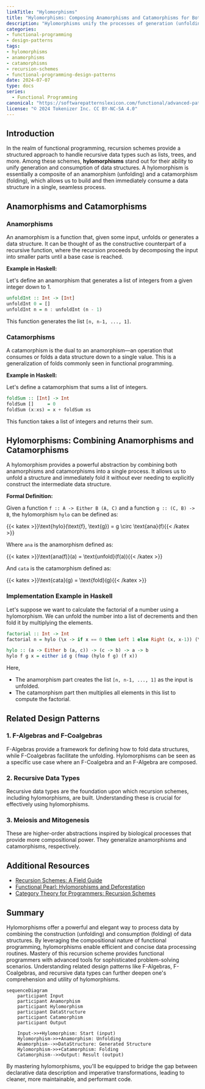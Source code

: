 ```yaml
---
linkTitle: "Hylomorphisms"
title: "Hylomorphisms: Composing Anamorphisms and Catamorphisms for Both Unfolding and Folding Data"
description: "Hylomorphisms unify the processes of generation (unfolding) and consumption (folding) of data structures. They offer a powerful composition of anamorphisms and catamorphisms in functional programming."
categories:
- functional-programming
- design-patterns
tags:
- hylomorphisms
- anamorphisms
- catamorphisms
- recursion-schemes
- functional-programming-design-patterns
date: 2024-07-07
type: docs
series:
  - Functional Programming
canonical: "https://softwarepatternslexicon.com/functional/advanced-patterns/functional-abstractions/hylomorphisms"
license: "© 2024 Tokenizer Inc. CC BY-NC-SA 4.0"
---
```



## Introduction

In the realm of functional programming, recursion schemes provide a structured approach to handle recursive data types such as lists, trees, and more. Among these schemes, **hylomorphisms** stand out for their ability to unify generation and consumption of data structures. A hylomorphism is essentially a composite of an anamorphism (unfolding) and a catamorphism (folding), which allows us to build and then immediately consume a data structure in a single, seamless process.

## Anamorphisms and Catamorphisms

### Anamorphisms

An anamorphism is a function that, given some input, unfolds or generates a data structure. It can be thought of as the constructive counterpart of a recursive function, where the recursion proceeds by decomposing the input into smaller parts until a base case is reached.

**Example in Haskell:**

Let's define an anamorphism that generates a list of integers from a given integer down to 1.

```haskell
unfoldInt :: Int -> [Int]
unfoldInt 0 = []
unfoldInt n = n : unfoldInt (n - 1)
```

This function generates the list `[n, n-1, ..., 1]`.

### Catamorphisms

A catamorphism is the dual to an anamorphism—an operation that consumes or folds a data structure down to a single value. This is a generalization of folds commonly seen in functional programming.

**Example in Haskell:**

Let's define a catamorphism that sums a list of integers.

```haskell
foldSum :: [Int] -> Int
foldSum []     = 0
foldSum (x:xs) = x + foldSum xs
```

This function takes a list of integers and returns their sum.

## Hylomorphisms: Combining Anamorphisms and Catamorphisms

A hylomorphism provides a powerful abstraction by combining both anamorphisms and catamorphisms into a single process. It allows us to unfold a structure and immediately fold it without ever needing to explicitly construct the intermediate data structure.

**Formal Definition:**

Given a function `f :: A -> Either B (A, C)` and a function `g :: (C, B) -> B`, the hylomorphism `hylo` can be defined as:

{{< katex >}}\text{hylo}(\text{f}, \text{g}) = g \circ \text{ana}(f){{< /katex >}}

Where `ana` is the anamorphism defined as:

{{< katex >}}\text{ana(f)}(a) = \text{unfold}(f(a)){{< /katex >}}

And `cata` is the catamorphism defined as:

{{< katex >}}\text{cata}(g) = \text{fold}(g){{< /katex >}}

### Implementation Example in Haskell

Let's suppose we want to calculate the factorial of a number using a hylomorphism. We can unfold the number into a list of decrements and then fold it by multiplying the elements.

```haskell
factorial :: Int -> Int
factorial n = hylo (\x -> if x == 0 then Left 1 else Right (x, x-1)) (\\(x, y) -> x * y) n

hylo :: (a -> Either b (a, c)) -> (c -> b) -> a -> b
hylo f g x = either id g (fmap (hylo f g) (f x))
```

Here, 
- The anamorphism part creates the list `[n, n-1, ..., 1]` as the input is unfolded.
- The catamorphism part then multiplies all elements in this list to compute the factorial.

## Related Design Patterns

### 1. **F-Algebras and F-Coalgebras**

F-Algebras provide a framework for defining how to fold data structures, while F-Coalgebras facilitate the unfolding. Hylomorphisms can be seen as a specific use case where an F-Coalgebra and an F-Algebra are composed.

### 2. **Recursive Data Types**

Recursive data types are the foundation upon which recursion schemes, including hylomorphisms, are built. Understanding these is crucial for effectively using hylomorphisms.

### 3. **Meiosis and Mitogenesis**

These are higher-order abstractions inspired by biological processes that provide more compositional power. They generalize anamorphisms and catamorphisms, respectively.

## Additional Resources

- [Recursion Schemes: A Field Guide](https://github.com/scalaz/scalaz/wiki/Recursion-Schemes)
- [Functional Pearl: Hylomorphisms and Deforestation](https://www.cambridge.org/core/journals/journal-of-functional-programming/article/functional-pearl-hylomorphisms-and-deforestation/BAD2CDE097C340325FCAC9DB61866240)
- [Category Theory for Programmers: Recursion Schemes](https://bartoszmilewski.com/2017/09/24/recursion-schemes-part-two/)

## Summary

Hylomorphisms offer a powerful and elegant way to process data by combining the construction (unfolding) and consumption (folding) of data structures. By leveraging the compositional nature of functional programming, hylomorphisms enable efficient and concise data processing routines. Mastery of this recursion scheme provides functional programmers with advanced tools for sophisticated problem-solving scenarios. Understanding related design patterns like F-Algebras, F-Coalgebras, and recursive data types can further deepen one's comprehension and utility of hylomorphisms.

```mermaid
sequenceDiagram
    participant Input
    participant Anamorphism
    participant Hylomorphism
    participant DataStructure
    participant Catamorphism
    participant Output

    Input->>+Hylomorphism: Start (input)
    Hylomorphism->>+Anamorphism: Unfolding
    Anamorphism-->>DataStructure: Generated Structure
    Hylomorphism->>+Catamorphism: Folding
    Catamorphism-->>Output: Result (output)
```

By mastering hylomorphisms, you'll be equipped to bridge the gap between declarative data description and imperative transformations, leading to cleaner, more maintainable, and performant code.
